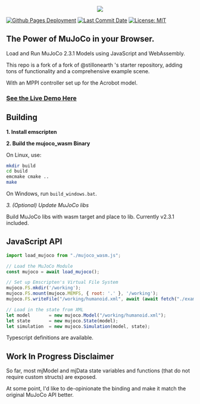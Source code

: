 <p align="center">
  <a href="https://klowrey.github.io/mujoco_wasm/"><img src="./examples/MuJoCoWasmLogo.png" href></a>
</p>
<p align="left">
  <a href="https://github.com/klowrey/mujoco_wasm/deployments/activity_log?environment=github-pages">
      <img src="https://img.shields.io/github/deployments/klowrey/mujoco_wasm/github-pages?label=Github%20Pages%20Deployment" title="Github Pages Deployment"></a>
  <!--<a href="https://github.com/klowrey/mujoco_wasm/deployments/activity_log?environment=Production">
      <img src="https://img.shields.io/github/deployments/klowrey/mujoco_wasm/Production?label=Vercel%20Deployment" title="Vercel Deployment"></a> -->
  <!--<a href="https://lgtm.com/projects/g/klowrey/mujoco_wasm/context:javascript">
      <img alt="Language grade: JavaScript" src="https://img.shields.io/lgtm/grade/javascript/g/klowrey/mujoco_wasm.svg?logo=lgtm&logoWidth=18"/></a> -->
  <a href="https://github.com/klowrey/mujoco_wasm/commits/main">
      <img src="https://img.shields.io/github/last-commit/klowrey/mujoco_wasm" title="Last Commit Date"></a>
  <a href="https://github.com/klowrey/mujoco_wasm/blob/main/LICENSE">
      <img src="https://img.shields.io/badge/license-MIT-brightgreen" title="License: MIT"></a>
</p>

## The Power of MuJoCo in your Browser.

Load and Run MuJoCo 2.3.1 Models using JavaScript and WebAssembly.

This repo is a fork of a fork of @stillonearth 's starter repository, adding tons of functionality and a comprehensive example scene.

With an MPPI controller set up for the Acrobot model.

### [See the Live Demo Here](https://klowrey.github.io/mujoco_wasm/)


## Building

**1. Install emscripten**

**2. Build the mujoco_wasm Binary**

On Linux, use:
```bash
mkdir build
cd build
emcmake cmake ..
make
```

On Windows, run `build_windows.bat`.

*3. (Optional) Update MuJoCo libs*

Build MuJoCo libs with wasm target and place to lib. Currently v2.3.1 included.

## JavaScript API

```javascript
import load_mujoco from "./mujoco_wasm.js";

// Load the MuJoCo Module
const mujoco = await load_mujoco();

// Set up Emscripten's Virtual File System
mujoco.FS.mkdir('/working');
mujoco.FS.mount(mujoco.MEMFS, { root: '.' }, '/working');
mujoco.FS.writeFile("/working/humanoid.xml", await (await fetch("./examples/scenes/humanoid.xml")).text());

// Load in the state from XML
let model       = new mujoco.Model("/working/humanoid.xml");
let state       = new mujoco.State(model);
let simulation  = new mujoco.Simulation(model, state);
```

Typescript definitions are available.

## Work In Progress Disclaimer

So far, most mjModel and mjData state variables and functions (that do not require custom structs) are exposed.

At some point, I'd like to de-opinionate the binding and make it match the original MuJoCo API better.

